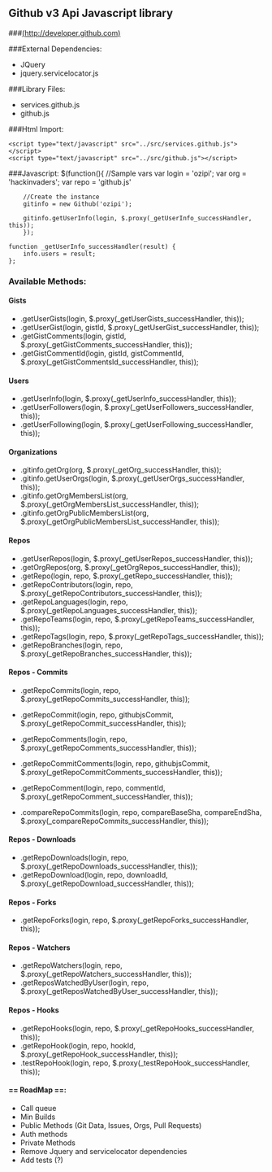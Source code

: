 ## Github v3 Api Javascript library 
###[(http://developer.github.com)](http://developer.github.com/v3/)

###External Dependencies:
* JQuery
* jquery.servicelocator.js

###Library Files:
* services.github.js
* github.js

###Html Import:
	<script type="text/javascript" src="https://ajax.googleapis.com/ajax/libs/jquery/1.7.1/jquery.min.js"></script>
	<script type="text/javascript" src="../plugins/jquery.servicelocator.js"></script>
	
	<script type="text/javascript" src="../src/services.github.js"></script>
	<script type="text/javascript" src="../src/github.js"></script>

###Javascript:
	$(function(){
		//Sample vars
		var login = 'ozipi';
		var org = 'hackinvaders';
		var repo = 'github.js'

		//Create the instance
		gitinfo = new Github('ozipi');

		gitinfo.getUserInfo(login, $.proxy(_getUserInfo_successHandler, this));		
		});

	function _getUserInfo_successHandler(result) {
		info.users = result;
	};

	
### Available Methods:
#### Gists
* .getUserGists(login, $.proxy(_getUserGists_successHandler, this));		
* .getUserGist(login, gistId, $.proxy(_getUserGist_successHandler, this));		
* .getGistComments(login, gistId, $.proxy(_getGistComments_successHandler, this));		
* .getGistCommentId(login, gistId, gistCommentId, $.proxy(_getGistCommentsId_successHandler, this));		

#### Users	
* .getUserInfo(login, $.proxy(_getUserInfo_successHandler, this));		
* .getUserFollowers(login, $.proxy(_getUserFollowers_successHandler, this));		
* .getUserFollowing(login, $.proxy(_getUserFollowing_successHandler, this));					

#### Organizations
* .gitinfo.getOrg(org, $.proxy(_getOrg_successHandler, this));		
* .gitinfo.getUserOrgs(login, $.proxy(_getUserOrgs_successHandler, this));	
* .gitinfo.getOrgMembersList(org, $.proxy(_getOrgMembersList_successHandler, this));		
* .gitinfo.getOrgPublicMembersList(org, $.proxy(_getOrgPublicMembersList_successHandler, this));

#### Repos
* .getUserRepos(login, $.proxy(_getUserRepos_successHandler, this));			
* .getOrgRepos(org, $.proxy(_getOrgRepos_successHandler, this));	
* .getRepo(login, repo, $.proxy(_getRepo_successHandler, this));		
* .getRepoContributors(login, repo, $.proxy(_getRepoContributors_successHandler, this));			
* .getRepoLanguages(login, repo, $.proxy(_getRepoLanguages_successHandler, this));				
* .getRepoTeams(login, repo, $.proxy(_getRepoTeams_successHandler, this));				
* .getRepoTags(login, repo, $.proxy(_getRepoTags_successHandler, this));					
* .getRepoBranches(login, repo, $.proxy(_getRepoBranches_successHandler, this));						

#### Repos - Commits	
* .getRepoCommits(login, repo, $.proxy(_getRepoCommits_successHandler, this));			

* .getRepoCommit(login, repo, githubjsCommit, $.proxy(_getRepoCommit_successHandler, this));			
* .getRepoComments(login, repo, $.proxy(_getRepoComments_successHandler, this));		
* .getRepoCommitComments(login, repo, githubjsCommit, $.proxy(_getRepoCommitComments_successHandler, this));		
* .getRepoComment(login, repo, commentId, $.proxy(_getRepoComment_successHandler, this));		
* .compareRepoCommits(login, repo, compareBaseSha, compareEndSha, $.proxy(_compareRepoCommits_successHandler, this));

#### Repos - Downloads
* .getRepoDownloads(login, repo, $.proxy(_getRepoDownloads_successHandler, this));		
* .getRepoDownload(login, repo, downloadId, $.proxy(_getRepoDownload_successHandler, this));		

#### Repos - Forks	
* .getRepoForks(login, repo, $.proxy(_getRepoForks_successHandler, this));		

#### Repos - Watchers
* .getRepoWatchers(login, repo, $.proxy(_getRepoWatchers_successHandler, this));		
* .getReposWatchedByUser(login, repo, $.proxy(_getReposWatchedByUser_successHandler, this));		

#### Repos - Hooks
* .getRepoHooks(login, repo, $.proxy(_getRepoHooks_successHandler, this));		
* .getRepoHook(login, repo, hookId, $.proxy(_getRepoHook_successHandler, this));		
* .testRepoHook(login, repo, $.proxy(_testRepoHook_successHandler, this));
				

#### == RoadMap ==:
- Call queue
- Min Builds
- Public Methods (Git Data, Issues, Orgs, Pull Requests)
- Auth methods
- Private Methods
- Remove Jquery and servicelocator dependencies 
- Add tests (?)